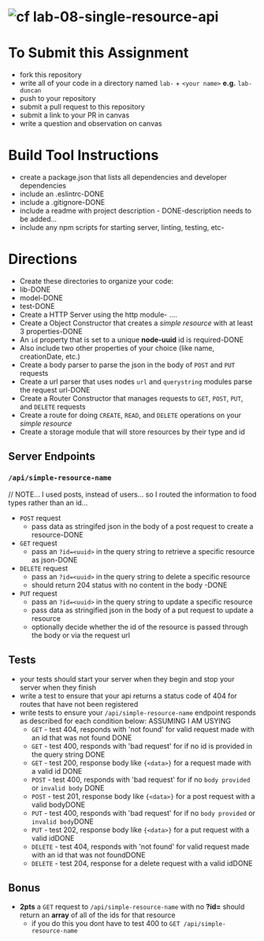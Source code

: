 ![cf](https://i.imgur.com/7v5ASc8.png) lab-08-single-resource-api
=====

# To Submit this Assignment
  * fork this repository
  * write all of your code in a directory named `lab-` + `<your name>` **e.g.** `lab-duncan`
  * push to your repository
  * submit a pull request to this repository
  * submit a link to your PR in canvas
  * write a question and observation on canvas

# Build Tool Instructions
* create a package.json that lists all dependencies and developer dependencies
* include an .eslintrc-DONE
* include a .gitignore-DONE
* include a readme with project description - DONE-description needs to be added...
* include any npm scripts for starting server, linting, testing, etc-

# Directions
* Create these directories to organize your code:
 * lib-DONE
 * model-DONE
 * test-DONE
* Create a HTTP Server using the http module- ....
* Create a Object Constructor that creates a _simple resource_ with at least 3 properties-DONE
 * An `id` property that is set to a unique **node-uuid** id is required-DONE
 * Also include two other properties of your choice (like name, creationDate, etc.)
* Create a body parser to parse the json in the body of `POST` and `PUT` requests
* Create a url parser that uses nodes `url` and `querystring` modules parse the request url-DONE
* Create a Router Constructor that manages requests to `GET`, `POST`, `PUT`, and `DELETE` requests
* Create a route for doing `CREATE`, `READ`, and `DELETE` operations on your _simple resource_
* Create a storage module that will store resources by their type and id

## Server Endpoints
### `/api/simple-resource-name`

// NOTE... I used posts, instead of users... so I routed the information to food types rather than an id...
* `POST` request
  * pass data as stringifed json in the body of a post request to create a resource-DONE
* `GET` request
  * pass an `?id=<uuid>` in the query string to retrieve a specific resource as json-DONE
* `DELETE` request
  * pass an `?id=<uuid>` in the query string to delete a specific resource
  * should return 204 status with no content in the body -DONE
* `PUT` request
  * pass an `?id=<uuid>` in the query string to update a specific resource
  * pass data as stringified json in the body of a put request to update a resource
  * optionally decide whether the id of the resource is passed through the body or via the request url

## Tests
* your tests should start your server when they begin and stop your server when they finish
* write a test to ensure that your api returns a status code of 404 for routes that have not been registered
* write tests to ensure your `/api/simple-resource-name` endpoint responds as described for each condition below: ASSUMING I AM USYING
  * `GET` - test 404, responds with 'not found' for valid request made with an id that was not found DONE
  * `GET` - test 400, responds with 'bad request' for if no id is provided in the query string DONE
  * `GET` - test 200, response body like `{<data>}` for a request made with a valid id DONE
  * `POST` - test 400, responds with 'bad request' for if no `body provided` or `invalid body` DONE
  * `POST` - test 201, response body like  `{<data>}` for a post request with a valid bodyDONE
  * `PUT` - test 400, responds with 'bad request' for if no `body provided` or `invalid body`DONE
  * `PUT` - test 202, response body like  `{<data>}` for a put request with a valid  idDONE
  * `DELETE` - test 404, responds with 'not found' for valid request made with an id that was not foundDONE
  * `DELETE` - test 204, response for a delete request with a valid idDONE


## Bonus
* **2pts** a `GET` request to `/api/simple-resource-name` with no **?id=** should return an **array** of all of the ids for that resource
  * if you do this you dont have to test 400 to `GET /api/simple-resource-name`
